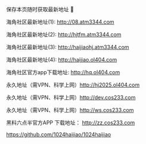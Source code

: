 保存本页随时获取最新地址 👋

海角社区最新地址(1): http://08.atm3344.com

海角社区最新地址(2): http://hjtfm.atm3344.com

海角社区最新地址(3): http://haijiaohj.atm3344.com

海角社区最新地址(4): http://haijiao.ol404.com

海角社区官方app下载地址: http://hq.ol404.com

永久地址（需VPN、科学上网）http://hj2025.ol404.com

永久地址（需VPN、科学上网）http://dev.cos233.com

永久地址（需VPN、科学上网）http://ws.cos233.com

黑料六点半官方APP 下载地址： http://zz.cos233.com

https://github.com/1024haijiao/1024haijiao
